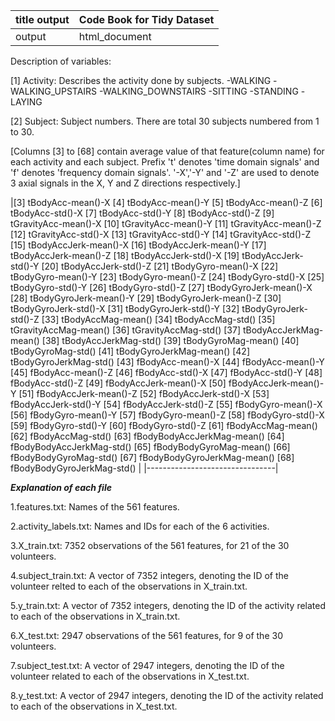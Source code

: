|title	output|Code Book for Tidy Dataset|
--------------|--------------------------|
|output       |html_document             |


Description of variables:

[1] Activity: Describes the activity done by subjects.
-WALKING
-WALKING_UPSTAIRS
-WALKING_DOWNSTAIRS
-SITTING
-STANDING
-LAYING

[2] Subject: Subject numbers.
There are total 30 subjects numbered from 1 to 30.

[Columns [3] to [68] contain average value of that feature(column name) for each activity and each subject. Prefix 't' denotes 'time domain signals' and 'f' denotes 'frequency domain signals'. '-X','-Y' and '-Z' are used to denote 3 axial signals in the X, Y and Z directions respectively.]

|[3] tBodyAcc-mean()-X
[4] tBodyAcc-mean()-Y
[5] tBodyAcc-mean()-Z
[6] tBodyAcc-std()-X
[7] tBodyAcc-std()-Y
[8] tBodyAcc-std()-Z
[9] tGravityAcc-mean()-X
[10] tGravityAcc-mean()-Y
[11] tGravityAcc-mean()-Z
[12] tGravityAcc-std()-X
[13] tGravityAcc-std()-Y
[14] tGravityAcc-std()-Z
[15] tBodyAccJerk-mean()-X
[16] tBodyAccJerk-mean()-Y
[17] tBodyAccJerk-mean()-Z
[18] tBodyAccJerk-std()-X
[19] tBodyAccJerk-std()-Y 
[20] tBodyAccJerk-std()-Z
[21] tBodyGyro-mean()-X
[22] tBodyGyro-mean()-Y
[23] tBodyGyro-mean()-Z
[24] tBodyGyro-std()-X
[25] tBodyGyro-std()-Y
[26] tBodyGyro-std()-Z
[27] tBodyGyroJerk-mean()-X
[28] tBodyGyroJerk-mean()-Y
[29] tBodyGyroJerk-mean()-Z
[30] tBodyGyroJerk-std()-X
[31] tBodyGyroJerk-std()-Y
[32] tBodyGyroJerk-std()-Z
[33] tBodyAccMag-mean()
[34] tBodyAccMag-std()
[35] tGravityAccMag-mean()
[36] tGravityAccMag-std()
[37] tBodyAccJerkMag-mean()
[38] tBodyAccJerkMag-std()
[39] tBodyGyroMag-mean()
[40] tBodyGyroMag-std()
[41] tBodyGyroJerkMag-mean()
[42] tBodyGyroJerkMag-std()
[43] fBodyAcc-mean()-X
[44] fBodyAcc-mean()-Y
[45] fBodyAcc-mean()-Z
[46] fBodyAcc-std()-X
[47] fBodyAcc-std()-Y
[48] fBodyAcc-std()-Z
[49] fBodyAccJerk-mean()-X
[50] fBodyAccJerk-mean()-Y
[51] fBodyAccJerk-mean()-Z
[52] fBodyAccJerk-std()-X
[53] fBodyAccJerk-std()-Y
[54] fBodyAccJerk-std()-Z
[55] fBodyGyro-mean()-X
[56] fBodyGyro-mean()-Y
[57] fBodyGyro-mean()-Z
[58] fBodyGyro-std()-X
[59] fBodyGyro-std()-Y
[60] fBodyGyro-std()-Z
[61] fBodyAccMag-mean()
[62] fBodyAccMag-std()
[63] fBodyBodyAccJerkMag-mean()
[64] fBodyBodyAccJerkMag-std()
[65] fBodyBodyGyroMag-mean()
[66] fBodyBodyGyroMag-std()
[67] fBodyBodyGyroJerkMag-mean()
[68] fBodyBodyGyroJerkMag-std() |
|--------------------------------|

***Explanation of each file***

1.features.txt: Names of the 561 features.

2.activity_labels.txt: Names and IDs for each of the 6 activities.

3.X_train.txt: 7352 observations of the 561 features, for 21 of the 30 volunteers.

4.subject_train.txt: A vector of 7352 integers, denoting the ID of the volunteer relted to each of the observations in X_train.txt.

5.y_train.txt: A vector of 7352 integers, denoting the ID of the activity related to each of the observations in X_train.txt.

6.X_test.txt: 2947 observations of the 561 features, for 9 of the 30 volunteers.

7.subject_test.txt: A vector of 2947 integers, denoting the ID of the volunteer related to each of the observations in X_test.txt.

8.y_test.txt: A vector of 2947 integers, denoting the ID of the activity related to each of the observations in X_test.txt.
